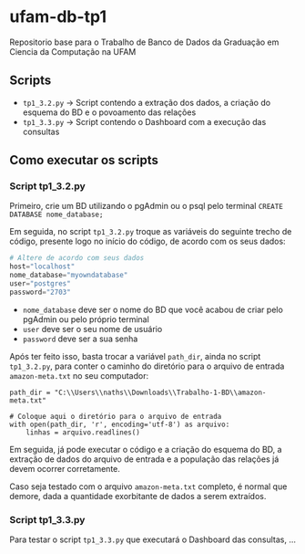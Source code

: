 # ufam-db-tp1

Repositorio base para o Trabalho de Banco de Dados da Graduação em Ciencia da Computação na UFAM

## Scripts

- ```tp1_3.2.py``` -> Script contendo a extração dos dados, a criação do esquema do BD e o povoamento das relações
- ```tp1_3.3.py``` -> Script contendo o Dashboard com a execução das consultas

## Como executar os scripts

### Script tp1_3.2.py

Primeiro, crie um BD utilizando o pgAdmin ou o psql pelo terminal ```CREATE DATABASE nome_database;```

Em seguida, no script ```tp1_3.2.py``` troque as variáveis do seguinte trecho de código, presente logo no início do código, de acordo com os seus dados:

```python
# Altere de acordo com seus dados
host="localhost"
nome_database="myowndatabase"
user="postgres"
password="2703"
```

- ```nome_database``` deve ser o nome do BD que você acabou de criar pelo pgAdmin ou pelo próprio terminal
- ```user``` deve ser o seu nome de usuário
- ```password``` deve ser a sua senha

Após ter feito isso, basta trocar a variável ```path_dir```, ainda no script ```tp1_3.2.py```, para conter o caminho do diretório para o arquivo de entrada ```amazon-meta.txt``` no seu computador:

```python3
path_dir = "C:\\Users\\naths\\Downloads\\Trabalho-1-BD\\amazon-meta.txt"

# Coloque aqui o diretório para o arquivo de entrada
with open(path_dir, 'r', encoding='utf-8') as arquivo:
    linhas = arquivo.readlines()
```

Em seguida, já pode executar o código e a criação do esquema do BD, a extração de dados do arquivo de entrada e a população das relações já devem ocorrer corretamente.

Caso seja testado com o arquivo ```amazon-meta.txt``` completo, é normal que demore, dada a quantidade exorbitante de dados a serem extraídos.

### Script tp1_3.3.py

Para testar o script ```tp1_3.3.py``` que executará o Dashboard das consultas, ...
